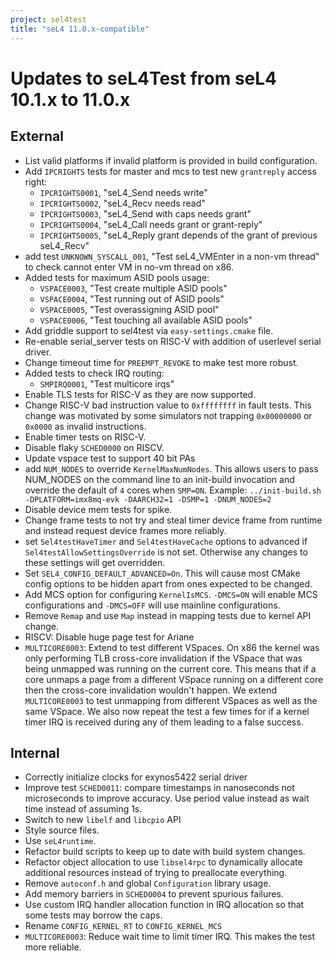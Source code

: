```yaml
---
project: sel4test
title: "seL4 11.0.x-compatible"
---
```

# Updates to seL4Test from seL4 10.1.x to 11.0.x

## External

- List valid platforms if invalid platform is provided in build configuration.
- Add `IPCRIGHTS` tests for master and mcs to test new `grantreply` access right:
  - `IPCRIGHTS0001`, "seL4_Send needs write"
  - `IPCRIGHTS0002`, "seL4_Recv needs read"
  - `IPCRIGHTS0003`, "seL4_Send with caps needs grant"
  - `IPCRIGHTS0004`, "seL4_Call needs grant or grant-reply"
  - `IPCRIGHTS0005`, "seL4_Reply grant depends of the grant of previous seL4_Recv"
- add test `UNKNOWN_SYSCALL_001`, "Test seL4_VMEnter in a non-vm thread" to check cannot enter VM in no-vm thread on x86.
- Added tests for maximum ASID pools usage:
  - `VSPACE0003`, "Test create multiple ASID pools"
  - `VSPACE0004`, "Test running out of ASID pools"
  - `VSPACE0005`, "Test overassigning ASID pool"
  - `VSPACE0006`, "Test touching all available ASID pools"
- Add griddle support to sel4test via `easy-settings.cmake` file.
- Re-enable serial_server tests on RISC-V with addition of userlevel serial driver.
- Change timeout time for `PREEMPT_REVOKE` to make test more robust.
- Added tests to check IRQ routing:
  - `SMPIRQ0001`, "Test multicore irqs"
- Enable TLS tests for RISC-V as they are now supported.
- Change RISC-V bad instruction value to `0xffffffff` in fault tests. This change was motivated by some simulators not
    trapping `0x00000000` or `0x0000` as invalid instructions.
- Enable timer tests on RISC-V.
- Disable flaky `SCHED0000` on RISCV.
- Update vspace test to support 40 bit PAs
- add `NUM_NODES` to override `KernelMaxNumNodes`.
    This allows users to pass NUM_NODES on the command line to an init-build
    invocation and override the default of `4` cores when `SMP=ON`. Example:
    `../init-build.sh -DPLATFORM=imx8mq-evk -DAARCH32=1 -DSMP=1 -DNUM_NODES=2`
- Disable device mem tests for spike.
- Change frame tests to not try and steal timer device frame from runtime and instead request device frames
  more reliably.
- set `Sel4testHaveTimer` and `Sel4testHaveCache` options to advanced if `Sel4testAllowSettingsOverride` is not set.
  Otherwise any changes to these settings will get overridden.
- Set `SEL4_CONFIG_DEFAULT_ADVANCED=On`. This will cause most CMake config options to be hidden apart from ones
  expected to be changed.
- Add MCS option for configuring `KernelIsMCS`. `-DMCS=ON` will enable MCS configurations and `-DMCS=OFF` will use mainline
    configurations.
- Remove `Remap` and use `Map` instead in mapping tests due to kernel API change.
- RISCV: Disable huge page test for Ariane
- `MULTICORE0003`: Extend to test different VSpaces.
    On x86 the kernel was only performing TLB cross-core invalidation if the
    VSpace that was being unmapped was running on the current core.  This
    means that if a core unmaps a page from a different VSpace running on a
    different core then the cross-core invalidation wouldn't happen.
    We extend `MULTICORE0003` to test unmapping from different VSpaces as well
    as the same VSpace. We also now repeat the test a few times for if a
    kernel timer IRQ is received during any of them leading to a false
    success.

## Internal

- Correctly initialize clocks for exynos5422 serial driver
- Improve test `SCHED0011`: compare timestamps in nanoseconds not microseconds to improve accuracy.
  Use period value instead as wait time instead of assuming 1s.
- Switch to new `libelf` and `libcpio` API
- Style source files.
- Use `seL4runtime`.
- Refactor build scripts to keep up to date with build system changes.
- Refactor object allocation to use `libsel4rpc` to dynamically allocate additional resources
  instead of trying to preallocate everything.
- Remove `autoconf.h` and global `Configuration` library usage.
- Add memory barriers in `SCHED0004` to prevent spurious failures.
- Use custom IRQ handler allocation function in IRQ allocation so that some tests may borrow the
  caps.
- Rename `CONFIG_KERNEL_RT` to `CONFIG_KERNEL_MCS`
- `MULTICORE0003`: Reduce wait time to limit timer IRQ. This makes the test more reliable.
